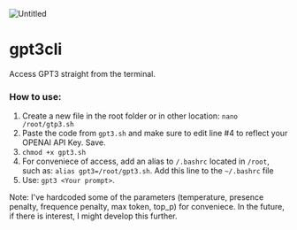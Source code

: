 ![Untitled](https://user-images.githubusercontent.com/17044663/211204519-feaa9464-d8f3-495c-b61c-5eb7532f67b9.png)

# gpt3cli
Access GPT3 straight from the terminal.

### How to use:

1. Create a new file in the root folder or in other location: `nano /root/gtp3.sh`
2. Paste the code from `gpt3.sh` and make sure to edit line #4 to reflect your OPENAI API Key. Save.
3. `chmod +x gpt3.sh`
4. For conveniece of access, add an alias to `/.bashrc` located in `/root`, such as: `alias gpt3=/root/gpt3.sh`. Add this line to the `~/.bashrc` file
5. Use: `gpt3 <Your prompt>`.

Note: I've hardcoded some of the parameters (temperature, presence penalty, frequence penalty, max token, top_p) for conveniece. In the future, if there is interest, I might develop this further.
